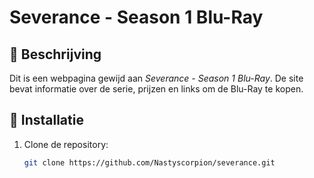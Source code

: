 # Severance - Season 1 Blu-Ray

## 📖 Beschrijving
Dit is een webpagina gewijd aan *Severance - Season 1 Blu-Ray*. De site bevat informatie over de serie, prijzen en links om de Blu-Ray te kopen.

## 🚀 Installatie
1. Clone de repository:
   ```bash
   git clone https://github.com/Nastyscorpion/severance.git
